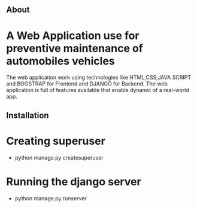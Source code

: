 ## About
# A Web Application use for preventive maintenance of automobiles vehicles
The web application work using technologies like HTML,CSS,JAVA SCRIPT and BOOSTRAP for Frontend and DJANGO for Backend.
The web application is full of features available that enable dynamic of a real-world app.

## Installation

# Creating superuser
* python manage.py createsuperuser  
# Running the django server
* python manage.py runserver 

